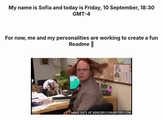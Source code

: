 


<div align="center">
<h3 >My name is Sofia and today is Friday, 10 September, 18:30 GMT-4</h3><br>
<h3 >For now, me and my personalities are working to create a fun Readme 👋
</h3><br>
<img src='img/dwight.gif' alt='working...'/>
</div>
